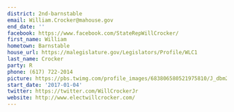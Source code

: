 ```yaml
---
district: 2nd-barnstable
email: William.Crocker@mahouse.gov
end_date: ''
facebook: https://www.facebook.com/StateRepWillCrocker/
first_name: William
hometown: Barnstable
house_url: https://malegislature.gov/Legislators/Profile/WLC1
last_name: Crocker
party: R
phone: (617) 722-2014
picture: https://pbs.twimg.com/profile_images/683806580521975810/J_dbm2XQ_400x400.jpg
start_date: '2017-01-04'
twitter: https://twitter.com/WillCrockerJr
website: http://www.electwillcrocker.com/
---
```

